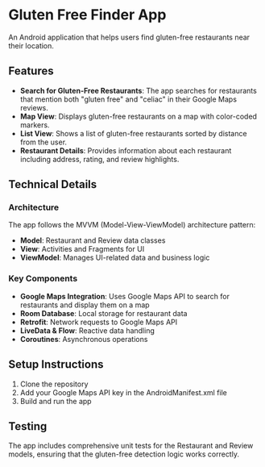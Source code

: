 # Gluten Free Finder App

An Android application that helps users find gluten-free restaurants near their location.

## Features

- **Search for Gluten-Free Restaurants**: The app searches for restaurants that mention both "gluten free" and "celiac" in their Google Maps reviews.
- **Map View**: Displays gluten-free restaurants on a map with color-coded markers.
- **List View**: Shows a list of gluten-free restaurants sorted by distance from the user.
- **Restaurant Details**: Provides information about each restaurant including address, rating, and review highlights.

## Technical Details

### Architecture

The app follows the MVVM (Model-View-ViewModel) architecture pattern:
- **Model**: Restaurant and Review data classes
- **View**: Activities and Fragments for UI
- **ViewModel**: Manages UI-related data and business logic

### Key Components

- **Google Maps Integration**: Uses Google Maps API to search for restaurants and display them on a map
- **Room Database**: Local storage for restaurant data
- **Retrofit**: Network requests to Google Maps API
- **LiveData & Flow**: Reactive data handling
- **Coroutines**: Asynchronous operations

## Setup Instructions

1. Clone the repository
2. Add your Google Maps API key in the AndroidManifest.xml file
3. Build and run the app

## Testing

The app includes comprehensive unit tests for the Restaurant and Review models, ensuring that the gluten-free detection logic works correctly.